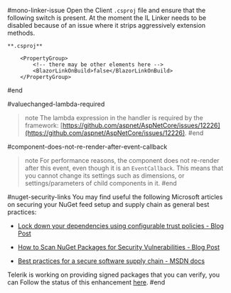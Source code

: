 
#mono-linker-issue
Open the Client `.csproj` file and ensure that the following switch is present. At the moment the IL Linker needs to be disabled because of an issue where it strips aggressively extension methods.

    **.csproj**
    
        <PropertyGroup>
            <!-- there may be other elements here -->
            <BlazorLinkOnBuild>false</BlazorLinkOnBuild>
        </PropertyGroup>

#end



#valuechanged-lambda-required
>note The lambda expression in the handler is required by the framework: [https://github.com/aspnet/AspNetCore/issues/12226](https://github.com/aspnet/AspNetCore/issues/12226).
#end


#component-does-not-re-render-after-event-callback
>note For performance reasons, the component does not re-render after this event, even though it is an `EventCallback`. This means that you cannot change its settings such as dimensions, or settings/parameters of child components in it.
#end


#nuget-security-links
You may find useful the following Microsoft articles on securing your NuGet feed setup and supply chain as general best practices:

* <a href="https://devblogs.microsoft.com/nuget/lock-down-your-dependencies-using-configurable-trust-policies/" target="_blank">Lock down your dependencies using configurable trust policies - Blog Post</a>

* <a href="https://devblogs.microsoft.com/nuget/how-to-scan-nuget-packages-for-security-vulnerabilities/" target="_blank">How to Scan NuGet Packages for Security Vulnerabilities - Blog Post</a>

* <a href="https://docs.microsoft.com/en-us/nuget/concepts/security-best-practices" target="_blank">Best practices for a secure software supply chain - MSDN docs</a>

Telerik is working on providing signed packages that you can verify, you can Follow the status of this enhancement <a href="https://feedback.telerik.com/blazor/1510495-provide-signed-nuget-packages" target="_blank">here</a>.
#end